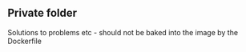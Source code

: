 ## Private folder

Solutions to problems etc - should not be baked into the image by the Dockerfile 
